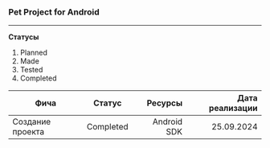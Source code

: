 ### Pet Project for Android
____

**Статусы**
1. Planned
2. Made
3. Tested
4. Completed


| Фича | Статус | Ресурсы | Дата реализации |
|----------------|:---------:|----------------:|----------------:|
| Создание проекта | Completed | Android SDK | 25.09.2024 |

